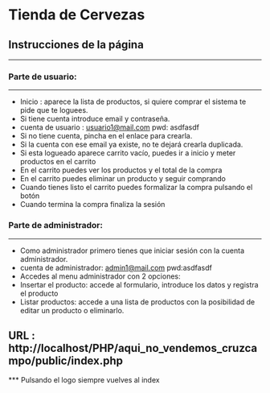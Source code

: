# Tienda de Cervezas

## Instrucciones de la página

---

### Parte de usuario:

---

- Inicio : aparece la lista de productos, si quiere comprar el sistema te pide que te loguees.
- Si tiene cuenta introduce email y contraseña.
- cuenta de usuario : usuario1@mail.com pwd: asdfasdf
- Si no tiene cuenta, pincha en el enlace para crearla.
- Si la cuenta con ese email ya existe, no te dejará crearla duplicada.
- Si esta logueado aparece carrito vacío, puedes ir a inicio y meter productos en el carrito
- En el carrito puedes ver los productos y el total de la compra
- En el carrito puedes eliminar un producto y seguir comprando
- Cuando tienes listo el carrito puedes formalizar la compra pulsando el botón
- Cuando termina la compra finaliza la sesión

### Parte de administrador:

---

- Como administrador primero tienes que iniciar sesión con la cuenta administrador.
- cuenta de administrador: admin1@mail.com pwd:asdfasdf
- Accedes al menu administrador con 2 opciones:
- Insertar el producto: accede al formulario, introduce los datos y registra el producto
- Listar productos: accede a una lista de productos con la posibilidad de editar un producto o eliminarlo.

## URL : http://localhost/PHP/aqui_no_vendemos_cruzcampo/public/index.php

\*\*\* Pulsando el logo siempre vuelves al index
